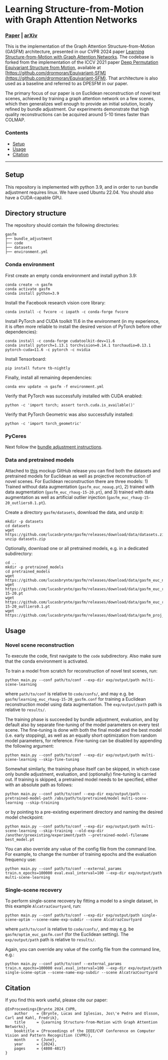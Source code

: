 # Learning Structure-from-Motion with Graph Attention Networks <br>

### [Paper](https://openaccess.thecvf.com/content/CVPR2024/html/Brynte_Learning_Structure-from-Motion_with_Graph_Attention_Networks_CVPR_2024_paper.html) | [arXiv](https://arxiv.org/abs/2308.15984)

This is the implementation of the Graph Attention Structure-from-Motion (GASFM) architecture, presented in our CVPR 2024 paper <a href="https://arxiv.org/abs/2308.15984">Learning Structure-from-Motion with Graph Attention Networks</a>. The codebase is forked from the implementation of the ICCV 2021 paper [Deep Permutation Equivariant Structure from Motion](https://openaccess.thecvf.com/content/ICCV2021/html/Moran_Deep_Permutation_Equivariant_Structure_From_Motion_ICCV_2021_paper.html), available at  [https://github.com/drormoran/Equivariant-SFM](https://github.com/drormoran/Equivariant-SFM). That architecture is also used as a baseline and referred to as DPESFM in our paper.

The primary focus of our paper is on Euclidean reconstruction of novel test scenes, achieved by training a graph attention network on a few scenes, which then generalizes well enough to provide an initial solution, locally refined by bundle adjustment. Our experiments demonstrate that high quality reconstructions can be acquired around 5-10 times faster than COLMAP.


### Contents

- [Setup](#Setup)
- [Usage](#Usage)
- [Citation](#Citation)

---

## Setup
This repository is implemented with python 3.9, and in order to run bundle adjustment requires linux. We have used Ubuntu 22.04. You should also have a CUDA-capable GPU.

## Directory structure
The repository should contain the following directories:
```
gasfm
├── bundle_adjustment
├── code
├── datasets
├── environment.yml
```

### Conda environment
First create an empty conda environment and install python  3.9:
```
conda create -n gasfm
conda activate gasfm
conda install python=3.9
```
Install the Facebook research vision core library:
```
conda install -c fvcore -c iopath -c conda-forge fvcore
```
Install PyTorch and CUDA toolkit 11.6 in the environment (in my experience, it is often more reliable to install the desired version of PyTorch before other dependencies):
```
conda install -c conda-forge cudatoolkit-dev=11.6
conda install pytorch=1.13.1 torchvision=0.14.1 torchaudio=0.13.1 pytorch-cuda=11.6 -c pytorch -c nvidia
```
Install Tensorboard:
```
pip install future tb-nightly
```
Finally, install all remaining dependencies:
```
conda env update -n gasfm -f environment.yml
```
Verify that PyTorch was successfully installed with CUDA enabled:
```
python -c 'import torch; assert torch.cuda.is_available()'
```
Verify that PyTorch Geometric was also successfully installed:
```
python -c 'import torch_geometric'
```

### PyCeres
Next follow the <a href="bundle_adjustment/README.md">bundle adjustment instructions</a>.

### Data and pretrained models
Attached to [this](https://github.com/lucasbrynte/gasfm/releases/tag/data) mockup GitHub release you can find both the datasets and pretrained models for Euclidean as well as projective reconstruction of novel scenes. For Euclidean reconstruction there are three models: 1) Trained without data augmentation (`gasfm_euc_noaug.pt`), 2) trained with data augmentation (`gasfm_euc_rhaug-15-20.pt`), and 3) trained with data augmentation as well as artificial outlier injection (`gasfm_euc_rhaug-15-20_outliers0.1.pt`).

Create a directory `gasfm/datasets`, download the data, and unzip it:
```
mkdir -p datasets
cd datasets
wget https://github.com/lucasbrynte/gasfm/releases/download/data/datasets.zip
unzip datasets.zip
```

Optionally, download one or all pretrained models, e.g. in a dedicated subdirectory:
```
cd ..
mkdir -p pretrained_models
cd pretrained_models
wget https://github.com/lucasbrynte/gasfm/releases/download/data/gasfm_euc_noaug.pt
wget https://github.com/lucasbrynte/gasfm/releases/download/data/gasfm_euc_rhaug-15-20.pt
wget https://github.com/lucasbrynte/gasfm/releases/download/data/gasfm_euc_rhaug-15-20_outliers0.1.pt
wget https://github.com/lucasbrynte/gasfm/releases/download/data/gasfm_proj_noaug.pt
```


## Usage

### Novel scene reconstruction
To execute the code, first navigate to the `code` subdirectory. Also make sure that the conda environment is activated.

To train a model from scratch for reconstruction of novel test scenes, run:
```
python main.py --conf path/to/conf --exp-dir exp/output/path multi-scene-learning
```
where `path/to/conf` is relative to `code/confs/`, and may e.g. be `gasfm/learning_euc_rhaug-15-20_gasfm.conf` for training a Euclidean reconstruction model using data augmentation. The `exp/output/path` path is relative to `results/`.

The training phase is succeeded by bundle adjustment, evaluation, and by default also by separate fine-tuning of the model parameters on every test scene. The fine-tuning is done with both the final model and the best model (i.e. early stopping), as well as an equally short optimization from random model parameters, for reference. Fine-tuning can be disabled by appending the following argument:
```
python main.py --conf path/to/conf --exp-dir exp/output/path multi-scene-learning --skip-fine-tuning
```

Somewhat similarly, the training phase itself can be skipped, in which case only bundle adjustment, evaluation, and (optionally) fine-tuning is carried out.
If training is skipped, a pretrained model needs to be specified, either with an absolute path as follows:
```
python main.py --conf path/to/conf --exp-dir exp/output/path --pretrained-model-path /abs/path/to/pretrained/model multi-scene-learning --skip-training
```
or by pointing to a pre-existing experiment directory and naming the desired model checkpoint:
```
python main.py --conf path/to/conf --exp-dir exp/output/path multi-scene-learning --skip-training --old-exp-dir /another/preexisting/experiment/path --pretrained-model-filename best_model.pt
```

You can also override any value of the config file from the command line. For example, to change the number of training epochs and the evaluation frequency use:
```
python main.py --conf path/to/conf --external_params train.n_epochs=100000 eval.eval_interval=100 --exp-dir exp/output/path multi-scene-learning
```


### Single-scene recovery
To perform single-scene recovery by fitting a model to a single dataset, in this example `AlcatrazCourtyard`, run:
```
python main.py --conf path/to/conf --exp-dir exp/output/path single-scene-optim --scene-name-exp-subdir --scene AlcatrazCourtyard
```
where `path/to/conf` is relative to `code/confs/`, and may e.g. be `gasfm/optim_euc_gasfm.conf` (for the Euclidean setting). The `exp/output/path` path is relative to `results/`.

Again, you can override any value of the config file from the command line, e.g.:
```
python main.py --conf path/to/conf --external_params train.n_epochs=100000 eval.eval_interval=100 --exp-dir exp/output/path single-scene-optim --scene-name-exp-subdir --scene AlcatrazCourtyard
```


## Citation
If you find this work useful, please cite our paper:
```
@InProceedings{Brynte_2024_CVPR,
    author    = {Brynte, Lucas and Iglesias, Jos\'e Pedro and Olsson, Carl and Kahl, Fredrik},
    title     = {Learning Structure-from-Motion with Graph Attention Networks},
    booktitle = {Proceedings of the IEEE/CVF Conference on Computer Vision and Pattern Recognition (CVPR)},
    month     = {June},
    year      = {2024},
    pages     = {4808-4817}
}
```
